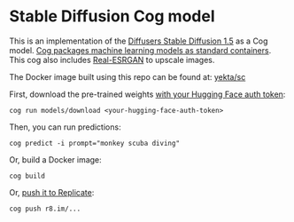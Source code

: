 # Stable Diffusion Cog model

This is an implementation of the [Diffusers Stable Diffusion 1.5](https://huggingface.co/runwayml/stable-diffusion-v1-5) as a Cog model. [Cog packages machine learning models as standard containers](https://github.com/replicate/cog). This cog also includes [Real-ESRGAN](https://github.com/xinntao/Real-ESRGAN) to upscale images.

The Docker image built using this repo can be found at: [yekta/sc](https://hub.docker.com/r/yekta/sc)

First, download the pre-trained weights [with your Hugging Face auth token](https://huggingface.co/settings/tokens):

    cog run models/download <your-hugging-face-auth-token>

Then, you can run predictions:

    cog predict -i prompt="monkey scuba diving"

Or, build a Docker image:

    cog build

Or, [push it to Replicate](https://replicate.com/docs/guides/push-a-model):

    cog push r8.im/...
